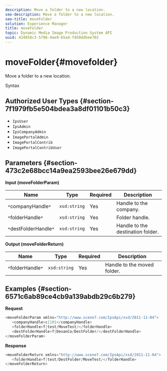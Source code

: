 ```yaml
---
description: Move a folder to a new location.
seo-description: Move a folder to a new location.
seo-title: moveFolder
solution: Experience Manager
title: moveFolder
topic: Dynamic Media Image Production System API
uuid: 424858c3-5796-4ae9-b5ad-fd50ddbee702
---
```


# moveFolder{#movefolder}

Move a folder to a new location.

 Syntax 

## Authorized User Types {#section-7f1979fb5e504bdea3a8df01101b50c3}

* `IpsUser` 
* `IpsAdmin` 
* `IpsCompanyAdmin` 
* `ImagePortalAdmin` 
* `ImagePortalContrib` 
* `ImagePortalContribUser`

## Parameters {#section-473c2e68bcc14a9ea2593bee26e679dd}

**Input (moveFolderParam)** 

|  Name  | Type  | Required  | Description  |
|---|---|---|---|
|  `*`companyHandle`*`  | `xsd:string`  | Yes  | Handle to the company.  |
|  `*`folderHandle`*`  | `xsd:string`  | Yes  | Folder handle.  |
|  `*`destFolderHandle`*`  | `xsd:string`  | Yes  | Handle to the destination folder.  |

**Output (moveFolderReturn)** 

|  Name  | Type  | Required  | Description  |
|---|---|---|---|
|  `*`folderHandle`*`  | `xsd:string`  | Yes  | Handle to the moved folder.  |

## Examples {#section-6571c6ab89ce4cb9a139abdb29c6b279}

**Request** 

```java
<moveFolderParam xmlns="http://www.scene7.com/IpsApi/xsd/2011-11-04">
   <companyHandle>c|101</companyHandle>
   <folderHandle>f|test/MoveTest/</folderHandle>
   <destFolderHandle>f|DevanCo/DestFolder/</destFolderHandle>
</moveFolderParam>
```

**Response** 

```java
<moveFolderReturn xmlns="http://www.scene7.com/IpsApi/xsd/2011-11-04">
   <folderHandle>f|test/DestFolder/MoveTest/</folderHandle>
</moveFolderReturn>
```

